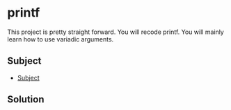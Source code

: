# printf

This project is pretty straight forward. You will recode printf. You will mainly learn how to use variadic arguments.

## Subject

- [Subject](./en.subject.pdf)

## Solution

